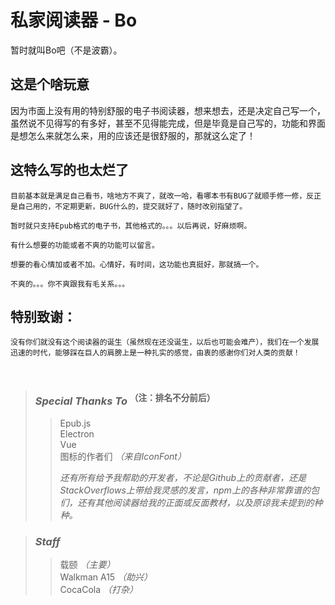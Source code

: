 # 私家阅读器 - Bo
暂时就叫Bo吧（不是波霸）。

## 这是个啥玩意
因为市面上没有用的特别舒服的电子书阅读器，想来想去，还是决定自己写一个，虽然说不见得写的有多好，甚至不见得能完成，但是毕竟是自己写的，功能和界面是想怎么来就怎么来，用的应该还是很舒服的，那就这么定了！

## 这特么写的也太烂了
    
    目前基本就是满足自己看书，啥地方不爽了，就改一哈，看哪本书有BUG了就顺手修一修，反正是自己用的，不定期更新，BUG什么的，提交就好了，随时改别指望了。  
    
    暂时就只支持Epub格式的电子书，其他格式的。。。以后再说，好麻烦啊。  
    
    有什么想要的功能或者不爽的功能可以留言。  
    
    想要的看心情加或者不加。心情好，有时间，这功能也真挺好，那就搞一个。  
    
    不爽的。。。你不爽跟我有毛关系。。。  

## 特别致谢：
    没有你们就没有这个阅读器的诞生（虽然现在还没诞生，以后也可能会难产），我们在一个发展迅速的时代，能够踩在巨人的肩膀上是一种扎实的感觉，由衷的感谢你们对人类的贡献！  
    
>### *Special Thanks To* <sup>（注：排名不分前后）</sup>
>>Epub.js    
>>Electron  
>>Vue  
>>图标的作者们 *（来自IconFont）*
>>
>>*还有所有给予我帮助的开发者，不论是Github上的贡献者，还是StackOverflows上带给我灵感的发言，npm上的各种非常靠谱的包们，还有其他阅读器给我的正面或反面教材，以及原谅我未提到的种种。*

>### *Staff*
>>载颐 *（主要）*  
>>Walkman A15 *（助兴）*  
>>CocaCola *（打杂）*  
